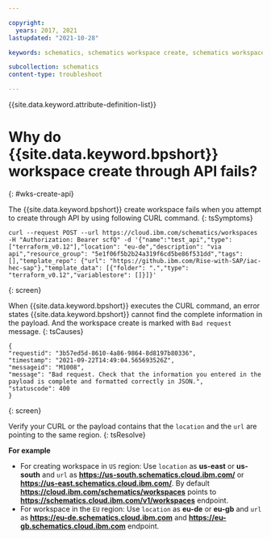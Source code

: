 ```yaml
---

copyright:
  years: 2017, 2021
lastupdated: "2021-10-28"

keywords: schematics, schematics workspace create, schematics workspace create

subcollection: schematics
content-type: troubleshoot

---
```


{{site.data.keyword.attribute-definition-list}}



# Why do {{site.data.keyword.bpshort}} workspace create through API fails?
{: #wks-create-api}

The {{site.data.keyword.bpshort}} create workspace fails when you attempt to create through API by using following CURL command.
{: tsSymptoms}

```
curl --request POST --url https://cloud.ibm.com/schematics/workspaces -H "Authorization: Bearer scfQ" -d '{"name":"test_api","type": ["terraform_v0.12"],"location": "eu-de","description": "via api","resource_group": "5e1f06f5b2b24a319f6cd5be86f531dd","tags": [],"template_repo": {"url": "https://github.ibm.com/Rise-with-SAP/iac-hec-sap"},"template_data": [{"folder": ".","type": "terraform_v0.12","variablestore": []}]}'
```
{: screen}


When {{site.data.keyword.bpshort}} executes the CURL command, an error states {{site.data.keyword.bpshort}} cannot find the complete information in the payload. And the workspace create is marked with `Bad request` message. 
{: tsCauses}


```
{
"requestid": "3b57ed5d-8610-4a86-9864-8d8197b80336",
"timestamp": "2021-09-22T14:49:04.565693526Z",
"messageid": "M1008",
"message": "Bad request. Check that the information you entered in the payload is complete and formatted correctly in JSON.",
"statuscode": 400
}
```
{: screen}


Verify your CURL or the payload contains that the `location` and the `url` are pointing to the same region.
{: tsResolve}

**For example**

- For creating workspace in `US` region: Use  `location` as **us-east** or **us-south** and `url` as **https://us-south.schematics.cloud.ibm.com/** or **https://us-east.schematics.cloud.ibm.com/**. By default **https://cloud.ibm.com/schematics/workspaces** points to **https://schematics.cloud.ibm.com/v1/workspaces** endpoint.
- For workspace in the `EU` region: Use `location` as **eu-de** or **eu-gb** and `url` as **https://eu-de.schematics.cloud.ibm.com** and **https://eu-gb.schematics.cloud.ibm.com** endpoint.
